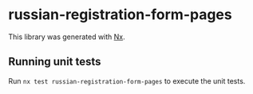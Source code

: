 # russian-registration-form-pages

This library was generated with [Nx](https://nx.dev).

## Running unit tests

Run `nx test russian-registration-form-pages` to execute the unit tests.

